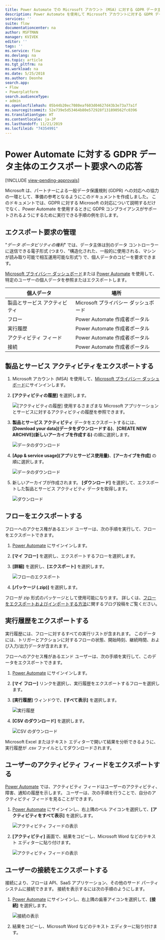 ```yaml
---
title: Power Automate での Microsoft アカウント (MSA) に対する GDPR データ主体のエクスポート要求 | Microsoft Docs
description: Power Automate を使用して Microsoft アカウントに対する GDPR データ主体のエクスポート要求に応答する方法を説明します。
services: ''
suite: flow
documentationcenter: na
author: MSFTMAN
manager: KVIVEK
editor: ''
tags: ''
ms.service: flow
ms.devlang: na
ms.topic: article
ms.tgt_pltfrm: na
ms.workload: na
ms.date: 5/25/2018
ms.author: Deonhe
search.app:
- Flow
- Powerplatform
search.audienceType:
- admin
ms.openlocfilehash: 05b44b20ec7080eaf603d04627d43b3e73a77a1f
ms.sourcegitcommit: 52e739e5d53464b80e572928f131890562fc0396
ms.translationtype: HT
ms.contentlocale: ja-JP
ms.lasthandoff: 11/21/2019
ms.locfileid: "74354991"
---
```

# <a name="responding-to-gdpr-data-subject-export-requests-for-power-automate"></a>Power Automate に対する GDPR データ主体のエクスポート要求への応答
[!INCLUDE [view-pending-approvals](includes/cc-rebrand.md)]

Microsoft は、パートナーによる一般データ保護規則 (GDPR) への対応への協力の一環として、準備の参考となるようにこのドキュメントを作成しました。 このドキュメントでは、GDPR に対する Microsoft の対応について説明するだけでなく、Power Automate を使用するときに GDPR コンプライアンスがサポートされるようにするために実行できる手順の例を示します。

## <a name="manage-export-requests"></a>エクスポート要求の管理

"*データ ポータビリティの権利*" では、データ主体は別のデータ コントローラーに送信できる電子形式 (つまり、"構造化された、一般的に使用される、マシンが読み取り可能で相互運用可能な形式") で、個人データのコピーを要求できます。

[Microsoft プライバシー ダッシュボード](https://account.microsoft.com/privacy/)または [Power Automate](https://flow.microsoft.com/) を使用して、特定のユーザーの個人データを参照またはエクスポートします。

|個人データ|場所|
|-----------------|-------------------|
|製品とサービス アクティビティ|Microsoft プライバシー ダッシュボード|
|フロー|Power Automate 作成者ポータル|
|実行履歴|Power Automate 作成者ポータル|
|アクティビティ フィード|Power Automate 作成者ポータル|
|接続|Power Automate 作成者ポータル|

## <a name="export-product-and-service-activity"></a>製品とサービス アクティビティをエクスポートする

1. Microsoft アカウント (MSA) を使用して、[Microsoft プライバシー ダッシュボード](https://account.microsoft.com/privacy/)にサインインします。
1. **[アクティビティの履歴]** を選択します。

    ![[アクティビティの履歴]](./media/gdpr-dsr-export-msa/activityhistory.png) 使用するさまざまな Microsoft アプリケーションとサービスに対するアクティビティの履歴を参照できます。
1. **製品とサービス アクティビティ** データをエクスポートするには、**[Download your data]\(データをダウンロードする\)**、**[CREATE NEW ARCHIVE]\(新しいアーカイブを作成する\)** の順に選択します。

    ![データのダウンロード](./media/gdpr-dsr-export-msa/downloaddata.png)

1. **[App & service usage]\(アプリとサービス使用量\)**、**[アーカイブを作成]** の順に選択します。

    ![データのダウンロード](./media/gdpr-dsr-export-msa/create-archive.png)
1. 新しいアーカイブが作成されます。 **[ダウンロード]** を選択して、エクスポートした製品とサービス アクティビティ データを取得します。

    ![ダウンロード](./media/gdpr-dsr-export-msa/download.png)

## <a name="export-a-flow"></a>フローをエクスポートする

フローへのアクセス権があるエンド ユーザーは、次の手順を実行して、フローをエクスポートできます。

1. [Power Automate](https://flow.microsoft.com/) にサインインします。

1. **[マイ フロー]** を選択し、エクスポートするフローを選択します。

1. **[詳細]** を選択し、**[エクスポート]** を選択します。

    ![フローのエクスポート](./media/gdpr-dsr-export/export-flow.png)

1. **[パッケージ (.zip)]** を選択します。

フローが zip 形式のパッケージとして使用可能になります。 詳しくは、[フローをエクスポートおよびインポートする方法](https://flow.microsoft.com/blog/import-export-bap-packages/)に関するブログ投稿をご覧ください。

## <a name="export-run-history"></a>実行履歴をエクスポートする

実行履歴には、フローに対するすべての実行リストが含まれます。 このデータには、トリガーとアクションに対するフローの状態、開始時刻、継続時間、および入力/出力データが含まれます。

フローへのアクセス権があるエンド ユーザーは、次の手順を実行して、このデータをエクスポートできます。

1. [Power Automate](https://flow.microsoft.com/) にサインインします。
1. **[マイ フロー]** リンクを選択し、実行履歴をエクスポートするフローを選択します。
1. **[実行履歴]** ウィンドウで、**[すべて表示]** を選択します。

    ![実行履歴](./media/gdpr-dsr-export/run-history.png)

1. **[CSV のダウンロード]** を選択します。

    ![CSV のダウンロード](./media/gdpr-dsr-export/download-csv.png)

Microsoft Excel またはテキスト エディターで開いて結果を分析できるように、実行履歴が .csv ファイルとしてダウンロードされます。

## <a name="export-a-users-activity-feed"></a>ユーザーのアクティビティ フィードをエクスポートする

[Power Automate](https://flow.microsoft.com/) では、アクティビティ フィードはユーザーのアクティビティ、障害、通知の履歴を示します。 ユーザーは、次の手順を行うことで、自分のアクティビティ フィードを見ることができます。

1. [Power Automate](https://flow.microsoft.com/) にサインインし、右上隅のベル アイコンを選択して、**[アクティビティをすべて表示]** を選択します。

    ![アクティビティ フィードの表示](./media/gdpr-dsr-export/show-activity-feed.png)

1. **[アクティビティ]** 画面で、結果をコピーし、Microsoft Word などのテキスト エディターに貼り付けます。

    ![アクティビティ フィードの表示](./media/gdpr-dsr-export/export-activity-feed.png)

## <a name="export-a-users-connections"></a>ユーザーの接続をエクスポートする

接続により、フローは API、SaaS アプリケーション、その他のサード パーティ システムに接続できます。 接続を表示するには次の手順のようにします。

1. [Power Automate](https://flow.microsoft.com/) にサインインし、右上隅の歯車アイコンを選択して、**[接続]** を選択します。

    ![接続の表示](./media/gdpr-dsr-export/show-connections.png)
1. 結果をコピーし、Microsoft Word などのテキスト エディターに貼り付けます。
